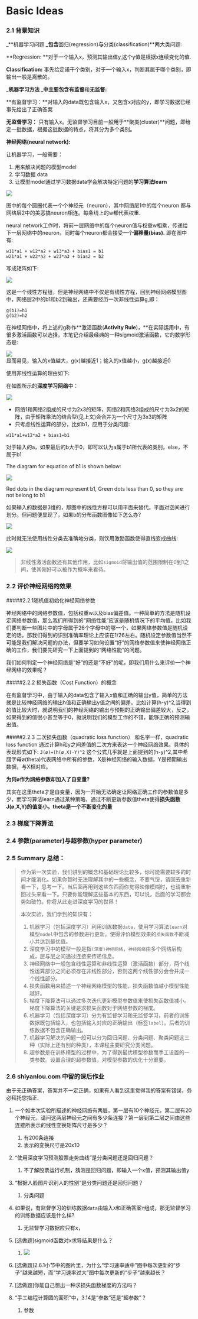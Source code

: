 # Basic Ideas

### 2.1 背景知识

_**机器学习问题 **_包含**回归\(regression\)**与**分类\(classification\)**两大类问题:

**Regression: **对于一个输入x，预测其输出值y,这个y值是根据x连续变化的值.

**Classification:** 事先给定诺干个类别，对于一个输入x，判断其属于哪个类别，即输出一般是离散的。

_**机器学习方法 **_中主要包含**有监督**和**无监督:**

**有监督学习：**对输入的data既包含输入x，又包含x对应的y，即学习数据已经事先给出了正确答案

**无监督学习：** 只有输入x。无监督学习目前一般用于**聚类\(cluster\)**问题，即给定一批数据，根据这批数据的特点，将其分为多个类别。

**神经网络\(neural network\):**

让机器学习，一般需要：

1. 用来解决问题的模型model
2. 学习数据 data
3. 让模型model通过学习数据data学会解决特定问题的**学习算法learn**

![](/assets/import.png)

图中的每个圆圈代表一个个神经元（neuron），其中网络层1中的每个neuron 都与网络层2中的美恶搞neuron相连。每条线上的w都代表权重.

neural network工作时，将前一层网络中的每个neuron值与权重w相乘，传递给下一层网络中的neuron，同时每个neuron都会接受一个**偏移量\(bias\).** 即在图中有:

```
w11*a1 + w12*a2 + w13*a3 + bias1 = b1
w21*a1 + w22*a2 + w23*a3 + bias2 = b2
```

写成矩阵如下:

![](/assets/import.pnghttps:/dn-anything-about-doc.qbox.me/document-uid49570labid2864timestamp1493273775452.png)

这是一个线性方程组，但是神经网络中不仅是有线性方程，回到神经网络模型图中，网络层2中的b1和b2到输出，还需要经历一次非线性运算g,即：

```
g(b1)=h1
g(b2)=h2
```

在神经网络中，将上述的g称作**激活函数\(**Activity Rule**\)，**在实际运用中，有很多激活函数可以选择，本笔记介绍最经典的一种sigmoid激活函数，它的数学形态是:

![](/assets/sigmoid.png)  
显而易见，输入的x值越大，g\(x\)越接近1；输入的x值越小，g\(x\)越接近0

使用非线性运算的理由如下:

在如图所示的**深度学习网络**中：

![](/assets/deep_learning_network.png)

* 网络1和网络2组成的尺寸为2x3的矩阵，网络2和网络3组成的尺寸为3x2的矩阵，由于矩阵乘法的结合型\(见上文\)会合并为一个尺寸为3x3的矩阵
* 只考虑线性运算的部分，比如b1，应用于分类问题:

```
w11*a1+w12*a2 + bias1=b1
```

对于输入的a，如果最后的b大于0，即可以认为a属于b1所代表的类别，else，不属于b1

The diagram for equation of b1 is shown below:

![](/assets/linear_function.png)

Red dots in the diagram represent b1, Green dots less than 0, so they are not belong to b1

如果输入的数据是3维的，那图中的线性方程可以用平面来替代。平面对空间进行划分。但问题便显现了，如果b的分布函数图像如下怎么办?

![](/assets/function_diagram_2.png)

此时就无法使用线性分类去准确地分类，则饮用激励函数使得直线变成曲线:

![](/assets/curve_function.png)

> 非线性激活函数还有其他作用，比如`sigmoid`将输出值的范围限制在0到1之间，使其刚好可以被作为概率来看待。

### 2.2 评价神经网络的效果

#####2.2.1随机值初始化神经网络参数

神经网络中的网络参数值，包括权重w以及bias偏差值。一种简单的方法是随机设定网络参数值，那么我们所得到的“网络性能”应该是随机情况下的平均值。比如我们要判断一些图片中的字母属于26个字母中的哪一个，如果网络参数值是随机设定的话，那我们得到的识别准确率理论上应该在1/26左右。随机设定参数值当然不可能是我们解决问题的办法，但要学习如何设置“好”的网络参数值来使神经网络正确的工作，我们要先研究一下上面提到的“网络性能”的问题。

我们如何判定一个神经网络是“好”的还是“不好”的呢，即我们用什么来评价一个神经网络的效果呢？

#####2.2.2 损失函数（Cost Function）的概念

在有监督学习中，由于输入的data包含了输入x值和正确的输出y值，简单的方法就是比较神经网络的输出h值和正确输出y值之间的偏差。比如计算(h-y)^2,当得到的值比较大时，就说明我们的神经网络的输出与预期的正确输出偏差较大，反之，如果得到的值很小甚至等于0，就说明我们的模型工作的不错，能够正确的预测输出值。

#####2.2.3 二次损失函数（quadratic loss function）
和名字一样，quadratic loss function 通过计算h和y之间差值的二次方来表达一个神经网络效果。具体的表现形式如下:
`J(ø)=(h(ø,X)-Y)^2`
这个公式几乎就是上面提到的(h-y)^2,其中希腊字母ø(theta)代表网络中所有的参数，X是神经网络的输入数据，Y是预期输出数据，与X相对应。

**为何ø作为网络参数却加入了自变量?**

其实在这里theta才是自变量，因为一开始无法确定让网络正确工作的参数值是多少，而学习算法learn通过某种策略，通过不断更新参数值theta使得**损失函数J(ø,X,Y)**的值变小。theta是一个**不断变化的量**

### 2.3 梯度下降算法

### 2.4 参数\(parameter\)与超参数\(hyper parameter\)

### 2.5 Summary 总结：

> 作为第一次实验，我们讲到的概念和基础理论比较多，你可能需要较多的时间才能消化。如果你暂时无法理解其中的一些概念，不要气馁，请回去重新看一下，思考一下。当后面再用到这些东西而你觉得映像模糊时，也请重新回过头来看一下。只要你能理解这些基本的东西，可以说，后面的学习都会势如破竹。你将从此走进深度学习的世界！
>
> 本次实验，我们学到的知识有：
>
> 1. 机器学习（包括深度学习）利用训练数据`data`，使用学习算法`learn`对模型`model`中包含的参数进行更新。使得评价模型效果的`损失函数`不断减小并达到最优值。
> 2. 深度学习中的模型一般是指`(深度)神经网络`，`神经网络`由多个网络层构成，层与层之间通过连接来传递信息。
> 3. 神经网络中一般包含线性运算和非线性运算（激活函数）部分，两个线性运算部分之间必须存在非线性部分，否则这两个线性部分会合并成一个线性部分。
> 4. 损失函数用来描述一个神经网络模型的性能，损失函数值越小模型性能越好。
> 5. 梯度下降算法可以通过多次迭代更新模型参数值来使损失函数值减小。梯度下降算法的关键是求损失函数对于网络参数的梯度。
> 6. 机器学习（包括深度学习）分为有监督学习和无监督学习，前者的训练数据既包括输入，也包括输入对应的正确输出（标签`label`）。后者的训练数据不包含正确输出。
> 7. 机器学习解决的问题一般可以分为回归问题、分类问题、聚类问题这三种（实际上还有别的种类），本课程主要研究分类问题。
> 8. 超参数是在训练模型的过程中，为了得到最优模型参数而手工设置的一类参数。设置合理的超参数值，对模型参数的优化十分重要。

### 2.6 shiyanlou.com 中留的课后作业

由于无正确答案，答案并不一定正确，如果有人看到这里觉得我的答案有错误，务必拜托您指正.

1. 一个如本次实验所描述的神经网络有两层，第一层有10个神经元，第二层有20个神经元，请问这两层神经元之间有多少条连接？第一层到第二层之间由这些连接所表示的线性变换矩阵尺寸是多少？
   1. 有200条连接
   2. 表示的变换尺寸是20x10
2. “使用深度学习预测股票走势曲线”是分类问题还是回归问题？
   1. 不了解股票运行机制，猜测是回归问题，即输入一个x值，预测其输出值y
3. “根据人脸图片识别人的性别”是分类问题还是回归问题？
   1. 分类问题
4. 如果说，有监督学习的训练数据`data`由输入`X`和正确答案`Y`组成，那无监督学习的训练数据应该是什么样?  
   1. 无监督学习数据应只有x，

5. \[选做题\]sigmoid函数对x求导结果是什么？  
   1. ![](/assets/der_sigmoid.png)

6. \[选做题\]2.6.1小节中的图片里，为什么“学习速率适中”图中每次更新的“步子”越来越短，而“学习速率过大”图中每次更新的“步子”越来越长？
7. \[选做题\]你能自己想出一种求损失函数梯度的方法吗？
8. “手工编程计算圆的面积”中，3.14是“参数”还是“超参数”？

   1. 参数



